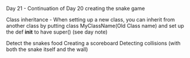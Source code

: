Day 21 - Continuation of Day 20 creating the snake game 

Class inheritance - When setting up a new class, you can inherit from another class by putting class MyClassName(Old Class name) and set up the def __init__ to have super() (see day note)

Detect the snakes food
Creating a scoreboard
Detecting collisions (with both the snake itself and the wall)